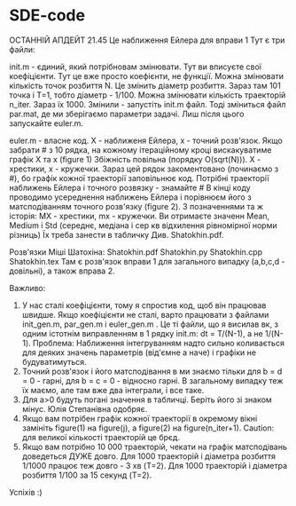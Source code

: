 # SDE-code
ОСТАННІЙ АПДЕЙТ 21.45
Це наближення Ейлера для вправи 1
Тут є три файли:

init.m - єдиний, який потрібновам змінювати. 
Тут ви вписуєте свої коефіцієнти. Тут це вже просто коефієнти, не функції.
Можна змінювати кількість точок розбиття N. Це змінить діаметр розбиття. 
Зараз там 101 точка і Т=1, тобто діаметр - 1/100.
Можна змінювати кількість траекторій n_iter. Зараз їх 1000.
Змінили - запустіть init.m файл. 
Тоді зміниться файл par.mat, де ми зберігаємо параметри задачі. 
Лиш після цього запускайте euler.m.

euler.m - власне код. X - наближеня Ейлера, x - точний розв'язок.
Якщо забрати # з 10 рядка, на кожному ітераційному кроці вискакуватиме графік X та x (figure 1)
Збіжність повільна (порядку O(sqrt(N))). 
X - хрестики, x - кружечки.
Зараз цей рядок закоментовано (починаємо з #), бо графік кожної траекторії заповільнює код.
Потрібні траекторії наближень Ейлера і точного розвязку - знамайте #
В кінці коду проводимо усереднення наближень Ейлера і порівнюєм його з матсподіванням точного розв'язку (figure 2).
З позначеннями та ж історія:
MX - хрестики, mx - кружечки.
Ви отримаєте значенн Mean, Medium і Std (середнє, медіана і сер кв відхилення рівномірної норми різниць)
Їх треба занести в табличку
Див. Shatokhin.pdf.


Розв'язки Міші Шатохіна:
Shatokhin.pdf
Shatokhin.py
Shatokhin.cpp
Shatokhin.tex
Там є розв'язок вправи 1 для загального випадку (a,b,c,d - довільні), а також вправа 2.

Важливо:
1. У нас сталі коефіцієнти, тому я спростив код, щоб він працював швидше.
Якщо коефіцієнти не сталі, варто працювати з файлами init_gen.m, par_gen.m і euler_gen.m .
Це ті файли, що я висилав вк,
з одним істотнім виправленням в 1 рядку init.m: dt = T/(N-1), а не 1/(N-1).
Проблема: Наближення інтегруванням надто сильно коливається для деяких значень параметрів (від'ємне a наче) і графіки не будуватимуться.
2. Точний розв'язок і його матсподівання в ми знаємо тільки для b = d = 0 - гарні, для b = c = 0 - відносно гарні.
В загальному випадку теж їх маємо, але там вже два інтеграли, і все таке.
3. Для a>0 будуть погані значення в табличці.
Беріть його зі знаком мінус.
Юлія Степанівна одобряє.
3. Якщо вам потрібен графік кожної траекторії в окремому вікні замініть figure(1) на figure(j), а figure(2) на figure(n_iter+1).
Caution: для великої кількості траекторій це брєд.
4. Якщо вам потрібно 10 000 траекторій, чекати на графік матсподівань доведеться ДУЖЕ довго.
Для 1000 траекторій і діаметра розбиття 1/1000 працює теж довго - 3 хв (T=2).
Для 1000 траекторій і діаметра розбиття 1/100 за 15 секунд (T=2).

Успіхів :)
